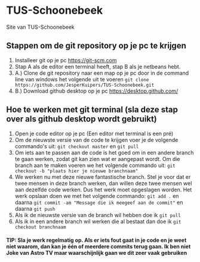# TUS-Schoonebeek
Site van TUS-Schoonebeek

## Stappen om de git repository op je pc te krijgen
1. Installeer git op je pc https://git-scm.com
2. Stap A als de editor een terminal heeft, stap B als je netbeans hebt.
2. A.) Clone de git repository naar een map op je pc door in de command line van windows het volgende uit te voeren `git clone                 https://github.com/JesperKuipers/TUS-Schoonebeek.git`
2. B.) Download github desktop op je pc https://desktop.github.com/
  
  

## Hoe te werken met git terminal (sla deze stap over als github desktop wordt gebruikt)

1. Open je code editor op je pc (Een editor met terminal is een pré)
2. Om de nieuwste versie van de code te krijgen voer je de volgende commando's uit:
`git checkout master` en `git pull`
3. Om iets aan te passen aan de code is het goed om in een andere branch te gaan werken, zodat git kan zien wat er aangepast wordt. Om die branch aan te maken voeren we het volgende commando uit: 
`git checkout -b "plaats hier je nieuwe branchnaam"`
4. We werken nu met deze nieuwe fantastische branch. Stel je voor dat er twee mensen in deze branch werken, dan willen deze twee mensen wel aan dezelfde code werken. Dus het werk moet opgeslagen worden. Het werk opslaan doen we met het volgende commando:
`git add .` en daarna
`git commit -am "Message die ik meegeef aan de commit"` en daarna `git push`
5. Als ik de nieuwste versie van de branch wil hebben doe ik `git pull`
6. Als ik in een andere branch wil werken die al bestaat dan doe ik `git checkout branchnaam`


<h4>TIP: Sla je werk regelmatig op. Als er iets fout gaat in je code en je weet niet waarom, dan kan je één of meerdere commits terug gaan. Ik ben niet Joke van Astro TV maar waarschijnlijk gaan we dit zeer vaak gebruiken</h4>
